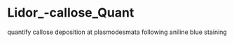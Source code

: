 # Lidor_-callose_Quant
quantify callose deposition at plasmodesmata following aniline blue staining
